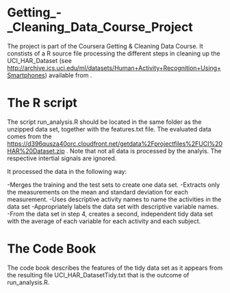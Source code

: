 # Getting_-_Cleaning_Data_Course_Project
The project is part of the Coursera Getting & Cleaning Data Course. It constists of a R source file processing the different steps in cleaning up the UCI_HAR_Dataset (see http://archive.ics.uci.edu/ml/datasets/Human+Activity+Recognition+Using+Smartphones) available from . 

# The R script
The script run_analysis.R should be located in the same folder as the unzipped data set, together with the features.txt file. The evaluated data comes from the https://d396qusza40orc.cloudfront.net/getdata%2Fprojectfiles%2FUCI%20HAR%20Dataset.zip . Note that not all data is processed by the analyis. The respective intertial signals are ignored.

It processed the data in the following way:

-Merges the training and the test sets to create one data set.
-Extracts only the measurements on the mean and standard deviation for each measurement. 
-Uses descriptive activity names to name the activities in the data set
-Appropriately labels the data set with descriptive variable names. 
-From the data set in step 4, creates a second, independent tidy data set with the average of each variable for each activity and each subject.
# The Code Book
The code book describes the features of the tidy data set as it appears from the resulting file UCI_HAR_DatasetTidy.txt that is the outcome of run_analysis.R.

 

